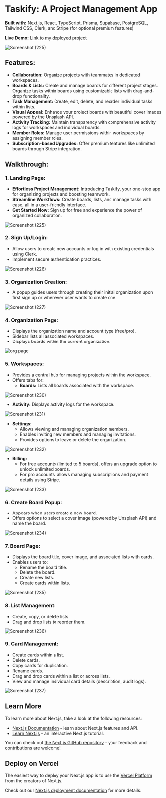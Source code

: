 # **Taskify: A Project Management App**
**Built with:** Next.js, React, TypeScript, Prisma, Supabase, PostgreSQL, Tailwind CSS, Clerk, and Stripe (for optional premium features)

**Live Demo:** [Link to my deployed project](https://taskify-app-virid.vercel.app/)

![Screenshot (225)](https://github.com/RishabhJain2404/taskify-app/assets/127675963/393c1e36-273d-4b22-822d-44eb46973fa1)

## Features:

- **Collaboration:** Organize projects with teammates in dedicated workspaces.
- **Boards & Lists:** Create and manage boards for different project stages. Organize tasks within boards using customizable lists with drag-and-drop functionality.
- **Task Management:** Create, edit, delete, and reorder individual tasks within lists.
- **Visual Appeal:** Enhance your project boards with beautiful cover images powered by the Unsplash API.
- **Activity Tracking:** Maintain transparency with comprehensive activity logs for workspaces and individual boards.
- **Member Roles:** Manage user permissions within workspaces by assigning member roles.
- **Subscription-based Upgrades:** Offer premium features like unlimited boards through Stripe integration.


## Walkthrough:


### 1. Landing Page:

- **Effortless Project Management:** Introducing Taskify, your one-stop app for organizing projects and boosting teamwork.
- **Streamline Workflows:** Create boards, lists, and manage tasks with ease, all in a user-friendly interface.
- **Get Started Now:** Sign up for free and experience the power of organized collaboration.

![Screenshot (225)](https://github.com/RishabhJain2404/taskify-app/assets/127675963/393c1e36-273d-4b22-822d-44eb46973fa1)

### 2. Sign Up/Login:

- Allow users to create new accounts or log in with existing credentials using Clerk.
- Implement secure authentication practices.

![Screenshot (226)](https://github.com/RishabhJain2404/taskify-app/assets/127675963/c9dc786b-db60-42b3-abcf-92f5f3f6d8cd)

### 3. Organization Creation:

- A popup guides users through creating their initial organization upon first sign up or whenever user wants to create one.

![Screenshot (227)](https://github.com/RishabhJain2404/taskify-app/assets/127675963/e75c2e8b-99fb-468d-9b4c-f38ef27733b2)

### 4. Organization Page:

- Displays the organization name and account type (free/pro).
- Sidebar lists all associated workspaces.
- Displays boards within the current organization.

![org page](https://github.com/RishabhJain2404/taskify-app/assets/127675963/513fd907-ed6a-4fa4-90e1-045639465513)

### 5. Workspaces:

- Provides a central hub for managing projects within the workspace.
- Offers tabs for:
  - **Boards:** Lists all boards associated with the workspace.
  
![Screenshot (230)](https://github.com/RishabhJain2404/taskify-app/assets/127675963/8decdae6-6f5f-4bcf-80b9-e65a661284ae)
  
  - **Activity:** Displays activity logs for the workspace.

![Screenshot (231)](https://github.com/RishabhJain2404/taskify-app/assets/127675963/e2897a41-3aa1-4391-a63b-8c08d9646dd3)

  - **Settings:**
    - Allows viewing and managing organization members.
    - Enables inviting new members and managing invitations.
    - Provides options to leave or delete the organization.

![Screenshot (232)](https://github.com/RishabhJain2404/taskify-app/assets/127675963/6df5d521-9b70-4f37-b531-64f37149074a)

  - **Billing:**
    - For free accounts (limited to 5 boards), offers an upgrade option to unlock unlimited boards.
    - For pro accounts, allows managing subscriptions and payment details using Stripe.

![Screenshot (233)](https://github.com/RishabhJain2404/taskify-app/assets/127675963/bebb08a6-f694-42b2-adcb-077bea202dfb)


### 6. Create Board Popup:

- Appears when users create a new board.
- Offers options to select a cover image (powered by Unsplash API) and name the board.

![Screenshot (234)](https://github.com/RishabhJain2404/taskify-app/assets/127675963/f64e631d-a0de-4ee7-b763-67fd0b1d87a0)

### 7. Board Page:

- Displays the board title, cover image, and associated lists with cards.
- Enables users to:
  - Rename the board title.
  - Delete the board.
  - Create new lists.
  - Create cards within lists.

![Screenshot (235)](https://github.com/RishabhJain2404/taskify-app/assets/127675963/f55ca24b-9585-470a-83d8-e13c7f2be057)

### 8. List Management:
- Create, copy, or delete lists.
- Drag and drop lists to reorder them.

![Screenshot (236)](https://github.com/RishabhJain2404/taskify-app/assets/127675963/f7aed1ec-4de1-4e9f-b45a-7fc5567db5ea)

### 9. Card Management:
- Create cards within a list.
- Delete cards.
- Copy cards for duplication.
- Rename cards.
- Drag and drop cards within a list or across lists.
- View and manage individual card details (description, audit logs).

![Screenshot (237)](https://github.com/RishabhJain2404/taskify-app/assets/127675963/69ad7c92-bc07-4a26-a6e1-ab68b4889390)



## Learn More

To learn more about Next.js, take a look at the following resources:

- [Next.js Documentation](https://nextjs.org/docs) - learn about Next.js features and API.
- [Learn Next.js](https://nextjs.org/learn) - an interactive Next.js tutorial.

You can check out [the Next.js GitHub repository](https://github.com/vercel/next.js/) - your feedback and contributions are welcome!

## Deploy on Vercel

The easiest way to deploy your Next.js app is to use the [Vercel Platform](https://vercel.com/new?utm_medium=default-template&filter=next.js&utm_source=create-next-app&utm_campaign=create-next-app-readme) from the creators of Next.js.

Check out our [Next.js deployment documentation](https://nextjs.org/docs/deployment) for more details.
